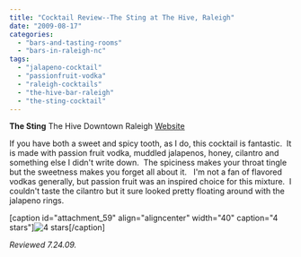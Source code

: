 ```yaml
---
title: "Cocktail Review--The Sting at The Hive, Raleigh"
date: "2009-08-17"
categories: 
  - "bars-and-tasting-rooms"
  - "bars-in-raleigh-nc"
tags: 
  - "jalapeno-cocktail"
  - "passionfruit-vodka"
  - "raleigh-cocktails"
  - "the-hive-bar-raleigh"
  - "the-sting-cocktail"
---
```


**The Sting** The Hive Downtown Raleigh [Website](http://www.busybeeraleigh.com/index.php?option=com_content&view=article&id=80&Itemid=67)

If you have both a sweet and spicy tooth, as I do, this cocktail is fantastic.  It is made with passion fruit vodka, muddled jalapenos, honey, cilantro and something else I didn't write down.  The spiciness makes your throat tingle but the sweetness makes you forget all about it.   I'm not a fan of flavored vodkas generally, but passion fruit was an inspired choice for this mixture.  I couldn't taste the cilantro but it sure looked pretty floating around with the jalapeno rings.

\[caption id="attachment\_59" align="aligncenter" width="40" caption="4 stars"\]![4 stars](http://s3.amazonaws.com/thegourmez-wpmedia/2009/02/rating_truffle1.gif "rating_truffle1")\[/caption\]

[](http://www.busybeeraleigh.com/index.php?option=com_content&view=article&id=80&Itemid=67)

_Reviewed 7.24.09._
